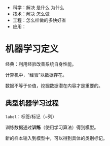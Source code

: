 - 科学：解决 是什么 为什么
- 技术：解决 怎么做
- 工程：怎么样做的多快好省
- 应用：



# 机器学习定义

经典：利用经验改善系统自身性能。

计算机中，“经验”以数据存在。

数据不等于价值，挖掘数据潜在内容才是重要的。

## 典型机器学习过程

`label`：标签/标记（~列）

训练数据通过**训练**（使用学习算法）得到模型。

新的样本输入到模型中，可以得到具体的类别标记。

